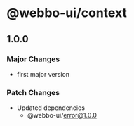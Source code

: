 # @webbo-ui/context

## 1.0.0

### Major Changes

- first major version

### Patch Changes

- Updated dependencies
  - @webbo-ui/error@1.0.0
